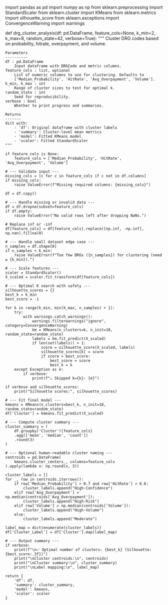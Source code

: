 import pandas as pd
import numpy as np
from sklearn.preprocessing import StandardScaler
from sklearn.cluster import KMeans
from sklearn.metrics import silhouette_score
from sklearn.exceptions import ConvergenceWarning
import warnings

def drg_cluster_analysis(df: pd.DataFrame,
                         feature_cols=None,
                         k_min=2,
                         k_max=8,
                         random_state=42,
                         verbose=True):
    """
    Cluster DRG codes based on probability, hitrate, overpayment, and volume.
    
    Parameters
    ----------
    df : pd.DataFrame
        Input dataframe with DRGCode and metric columns.
    feature_cols : list, optional
        List of numeric columns to use for clustering. Defaults to
        ['Median_Probability', 'HitRate', 'Avg_Overpayment', 'Volume'].
    k_min, k_max : int
        Range of cluster sizes to test for optimal k.
    random_state : int
        Seed for reproducibility.
    verbose : bool
        Whether to print progress and summaries.

    Returns
    -------
    dict with:
        - 'df': Original dataframe with cluster labels
        - 'summary': Cluster-level mean metrics
        - 'model': Fitted KMeans model
        - 'scaler': Fitted StandardScaler
    """

    if feature_cols is None:
        feature_cols = ['Median_Probability', 'HitRate', 'Avg_Overpayment', 'Volume']

    # --- Validate input ---
    missing_cols = [c for c in feature_cols if c not in df.columns]
    if missing_cols:
        raise ValueError(f"Missing required columns: {missing_cols}")

    df = df.copy()

    # --- Handle missing or invalid data ---
    df = df.dropna(subset=feature_cols)
    if df.empty:
        raise ValueError("No valid rows left after dropping NaNs.")

    # Replace inf or -inf
    df[feature_cols] = df[feature_cols].replace([np.inf, -np.inf], np.nan).fillna(0)

    # --- Handle small dataset edge case ---
    n_samples = df.shape[0]
    if n_samples < k_min:
        raise ValueError(f"Too few DRGs ({n_samples}) for clustering (need ≥ {k_min}).")

    # --- Scale features ---
    scaler = StandardScaler()
    X_scaled = scaler.fit_transform(df[feature_cols])

    # --- Optimal K search with safety ---
    silhouette_scores = {}
    best_k = k_min
    best_score = -1

    for k in range(k_min, min(k_max, n_samples) + 1):
        try:
            with warnings.catch_warnings():
                warnings.filterwarnings("ignore", category=ConvergenceWarning)
                km = KMeans(n_clusters=k, n_init=10, random_state=random_state)
                labels = km.fit_predict(X_scaled)
                if len(set(labels)) > 1:
                    score = silhouette_score(X_scaled, labels)
                    silhouette_scores[k] = score
                    if score > best_score:
                        best_score = score
                        best_k = k
        except Exception as e:
            if verbose:
                print(f"⚠️ Skipped k={k}: {e}")

    if verbose and silhouette_scores:
        print("Silhouette scores:", silhouette_scores)

    # --- Fit final model ---
    kmeans = KMeans(n_clusters=best_k, n_init=10, random_state=random_state)
    df['Cluster'] = kmeans.fit_predict(X_scaled)

    # --- Compute cluster summary ---
    cluster_summary = (
        df.groupby('Cluster')[feature_cols]
        .agg(['mean', 'median', 'count'])
        .round(3)
    )

    # --- Optional human-readable cluster naming ---
    centroids = pd.DataFrame(
        kmeans.cluster_centers_, columns=feature_cols
    ).apply(lambda x: np.round(x, 3))

    cluster_labels = []
    for _, row in centroids.iterrows():
        if row['Median_Probability'] > 0.7 and row['HitRate'] > 0.6:
            cluster_labels.append("High-Confidence")
        elif row['Avg_Overpayment'] > np.median(centroids['Avg_Overpayment']):
            cluster_labels.append("High-Risk")
        elif row['Volume'] > np.median(centroids['Volume']):
            cluster_labels.append("High-Volume")
        else:
            cluster_labels.append("Moderate")

    label_map = dict(enumerate(cluster_labels))
    df['Cluster_Label'] = df['Cluster'].map(label_map)

    # --- Output summary ---
    if verbose:
        print(f"\n✅ Optimal number of clusters: {best_k} (Silhouette: {best_score:.3f})")
        print("\nCluster centroids:\n", centroids)
        print("\nCluster summary:\n", cluster_summary)
        print("\nLabel mapping:\n", label_map)

    return {
        'df': df,
        'summary': cluster_summary,
        'model': kmeans,
        'scaler': scaler
    }
